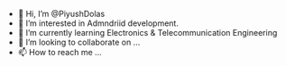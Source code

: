 - 👋 Hi, I’m @PiyushDolas
- 👀 I’m interested in Admndriid development.
- 🌱 I’m currently learning Electronics & Telecommunication Engineering 
- 💞️ I’m looking to collaborate on ...
- 📫 How to reach me ...

<!---
PiyushDolas/PiyushDolas is a ✨ special ✨ repository because its `README.md` (this file) appears on your GitHub profile.
You can click the Preview link to take a look at your changes.
--->
